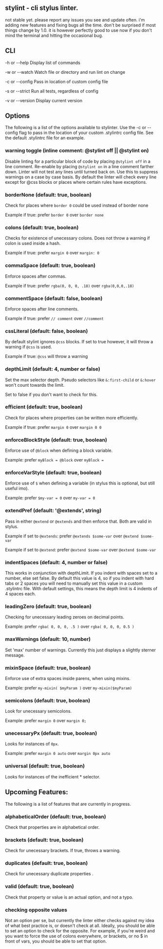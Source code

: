 ## stylint - cli stylus linter.

not stable yet. please report any issues you see and update often. i'm adding new features and fixing bugs all the time. don't be surprised if most things change by 1.0. it is however perfectly good to use now if you don't mind the terminal and hitting the occasional bug.

## CLI
-h or --help 	Display list of commands

-w or --watch 	Watch file or directory and run lint on change

-c or --config 	Pass in location of custom config file

-s or --strict 	Run all tests, regardless of config

-v or --version Display current version


## Options
The following is a list of the options available to stylinter. Use the -c or --config flag to pass in the location of your custom .stylintrc config file. See the default .stylintrc file for an example.


### warning toggle (inline comment: @stylint off || @stylint on)
Disable linting for a particular block of code by placing `@stylint off` in a line comment. Re-enable by placing `@stylint on` in a line comment farther down. Linter will not test any lines until turned back on. Use this to suppress warnings on a case by case basis. By default the linter will check every line except for @css blocks or places where certain rules have exceptions.


### borderNone (default: true, boolean)
Check for places where `border 0` could be used instead of border none

Example if true: prefer `border 0` over `border none`


### colons (default: true, boolean)
Checks for existence of unecessary colons. Does not throw a warning if colon is used inside a hash.

Example if true: prefer `margin 0` over `margin: 0`


### commaSpace (default: true, boolean)
Enforce spaces after commas.

Example if true: prefer `rgba(0, 0, 0, .18)` over `rgba(0,0,0,.18)`


### commentSpace (default: false, boolean)
Enforce spaces after line comments.

Example if true: prefer `// comment` over `//comment`


### cssLiteral (default: false, boolean)
By default stylint ignores `@css` blocks. If set to true however, it will throw a warning if `@css` is used.

Example if true: `@css` will throw a warning


### depthLimit (default: 4, number or false)
Set the max selector depth. Pseudo selectors like `&:first-child` or `&:hover` won't count towards the limit.

Set to false if you don't want to check for this.


### efficient (default: true, boolean)
Check for places where properties can be written more efficiently.

Example if true: prefer `margin 0` over `margin 0 0`


### enforceBlockStyle (default: true, boolean)
Enforce use of `@block` when defining a block variable.

Example: prefer `myBlock = @block` over `myBlock =`


### enforceVarStyle (default: true, boolean)
Enforce use of `$` when defining a variable (in stylus this is optional, but still useful imo).

Example: prefer `$my-var = 0` over `my-var = 0`


### extendPref (default: '@extends', string)
Pass in either `@extend` or `@extends` and then enforce that. Both are valid in stylus.

Example if set to `@extends`: prefer `@extends $some-var` over `@extend $some-var`

Example if set to `@extend`: prefer `@extend $some-var` over `@extend $some-var`


### indentSpaces (default: 4, number or false)
This works in conjunction with depthLimit. If you indent with spaces set to a number, else set false.
By default this value is 4, so if you indent with hard tabs or 2 spaces you will need to manually set this value in a custom .stylintrc file. With default settings, this means the depth limit is 4 indents of 4 spaces each.


### leadingZero (default: true, boolean)
Checking for unecessary leading zeroes on decimal points.

Example: prefer `rgba( 0, 0, 0, .5 )` over `rgba( 0, 0, 0, 0.5 )`


### maxWarnings (default: 10, number)
Set 'max' number of warnings. Currently this just displays a slightly sterner message.


### mixinSpace (default: true, boolean)
Enforce use of extra spaces inside parens, when using mixins.

Example: prefer `my-mixin( $myParam )` over `my-mixin($myParam)`


### semicolons (default: true, boolean)
Look for unecessary semicolons.

Example: prefer `margin 0` over `margin 0;`


### unecessaryPx (default: true, boolean)
Looks for instances of `0px`.

Example: prefer `margin 0 auto` over `margin 0px auto`


### universal (default: true, boolean)
Looks for instances of the inefficient * selector.


## Upcoming Features:
The following is a list of features that are currently in progress.

### alphabeticalOrder (default: true, boolean)
Check that properties are in alphabetical order.

### brackets (default: true, boolean)
Check for unecessary brackets. If true, throws a warning.

### duplicates (default: true, boolean)
Check for unecessary duplicate properties .

### valid (default: true, boolean)
Check that property or value is an actual option, and not a typo.

### checking opposite values
Not an option per se, but currently the linter either checks against my idea of what best practice is, or doesn't check at all. Ideally, you should be able to set an option to check for the opposite. For example, if you're weird and you want to force the use of colons everywhere, or brackets, or no $ in front of vars, you should be able to set that option.
